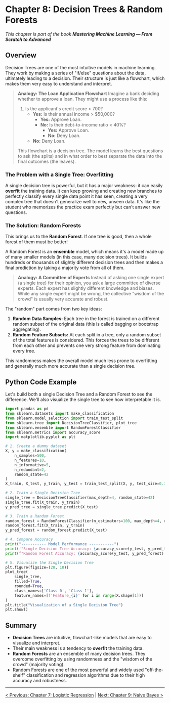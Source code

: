 # Chapter 8: Decision Trees & Random Forests

_This chapter is part of the book **Mastering Machine Learning — From Scratch to Advanced**_

## Overview

Decision Trees are one of the most intuitive models in machine learning. They work by making a series of "if/else" questions about the data, ultimately leading to a decision. Their structure is just like a flowchart, which makes them very easy to understand and interpret.

> **Analogy: The Loan Application Flowchart**
> Imagine a bank deciding whether to approve a loan. They might use a process like this:
> 1.  Is the applicant's credit score > 700?
>     - **Yes:** Is their annual income > $50,000?
>       - **Yes:** Approve Loan.
>       - **No:** Is their debt-to-income ratio < 40%?
>         - **Yes:** Approve Loan.
>         - **No:** Deny Loan.
>     - **No:** Deny Loan.
>
> This flowchart is a decision tree. The model learns the best questions to ask (the splits) and in what order to best separate the data into the final outcomes (the leaves).

### The Problem with a Single Tree: Overfitting

A single decision tree is powerful, but it has a major weakness: it can easily **overfit** the training data. It can keep growing and creating new branches to perfectly classify every single data point it has seen, creating a very complex tree that doesn't generalize well to new, unseen data. It's like the student who memorizes the practice exam perfectly but can't answer new questions.

### The Solution: Random Forests

This brings us to the **Random Forest**. If one tree is good, then a whole forest of them must be better!

A Random Forest is an **ensemble** model, which means it's a model made up of many smaller models (in this case, many decision trees). It builds hundreds or thousands of slightly different decision trees and then makes a final prediction by taking a majority vote from all of them.

> **Analogy: A Committee of Experts**
> Instead of asking one single expert (a single tree) for their opinion, you ask a large committee of diverse experts. Each expert has slightly different knowledge and biases. While any single expert might be wrong, the collective "wisdom of the crowd" is usually very accurate and robust.

The "random" part comes from two key ideas:
1.  **Random Data Samples:** Each tree in the forest is trained on a different random subset of the original data (this is called bagging or bootstrap aggregating).
2.  **Random Feature Subsets:** At each split in a tree, only a random subset of the total features is considered. This forces the trees to be different from each other and prevents one very strong feature from dominating every tree.

This randomness makes the overall model much less prone to overfitting and generally much more accurate than a single decision tree.

## Python Code Example

Let's build both a single Decision Tree and a Random Forest to see the difference. We'll also visualize the single tree to see how interpretable it is.

```python
import pandas as pd
from sklearn.datasets import make_classification
from sklearn.model_selection import train_test_split
from sklearn.tree import DecisionTreeClassifier, plot_tree
from sklearn.ensemble import RandomForestClassifier
from sklearn.metrics import accuracy_score
import matplotlib.pyplot as plt

# 1. Create a dummy dataset
X, y = make_classification(
    n_samples=500,
    n_features=10,
    n_informative=5,
    n_redundant=2,
    random_state=42
)
X_train, X_test, y_train, y_test = train_test_split(X, y, test_size=0.3, random_state=42)

# 2. Train a Single Decision Tree
single_tree = DecisionTreeClassifier(max_depth=4, random_state=42)
single_tree.fit(X_train, y_train)
y_pred_tree = single_tree.predict(X_test)

# 3. Train a Random Forest
random_forest = RandomForestClassifier(n_estimators=100, max_depth=4, random_state=42)
random_forest.fit(X_train, y_train)
y_pred_forest = random_forest.predict(X_test)

# 4. Compare Accuracy
print("----------- Model Performance -----------")
print(f"Single Decision Tree Accuracy: {accuracy_score(y_test, y_pred_tree):.4f}")
print(f"Random Forest Accuracy: {accuracy_score(y_test, y_pred_forest):.4f}")

# 5. Visualize the Single Decision Tree
plt.figure(figsize=(20, 10))
plot_tree(
    single_tree,
    filled=True,
    rounded=True,
    class_names=['Class 0', 'Class 1'],
    feature_names=[f'Feature_{i}' for i in range(X.shape[1])]
)
plt.title("Visualization of a Single Decision Tree")
plt.show()
```

## Summary

- **Decision Trees** are intuitive, flowchart-like models that are easy to visualize and interpret.
- Their main weakness is a tendency to **overfit** the training data.
- **Random Forests** are an ensemble of many decision trees. They overcome overfitting by using randomness and the "wisdom of the crowd" (majority voting).
- Random Forests are one of the most powerful and widely used "off-the-shelf" classification and regression algorithms due to their high accuracy and robustness.

---

[< Previous: Chapter 7: Logistic Regression](./chapter-07-logistic-regression.md) | [Next: Chapter 9: Naive Bayes >](./chapter-09-naive-bayes.md)